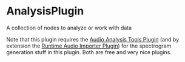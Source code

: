 # AnalysisPlugin
 A collection of nodes to analyze or work with data

Note that this plugin requires the [Audio Analysis Tools Plugin](https://github.com/gtreshchev/AudioAnalysisTools) (and by extension the [Runtime Audio Importer Plugin](https://github.com/gtreshchev/RuntimeAudioImporter)) for the spectrogram generation stuff in this plugin. Both are free and very nice plugins.
